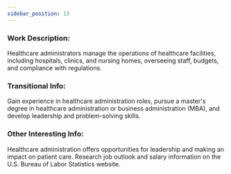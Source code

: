 ```yaml
---
sidebar_position: 13
---
```


### Work Description: 
Healthcare administrators manage the operations of healthcare facilities, including hospitals, clinics, and nursing homes, overseeing staff, budgets, and compliance with regulations.
### Transitional Info: 
Gain experience in healthcare administration roles, pursue a master's degree in healthcare administration or business administration (MBA), and develop leadership and problem-solving skills.
### Other Interesting Info: 
Healthcare administration offers opportunities for leadership and making an impact on patient care. Research job outlook and salary information on the U.S. Bureau of Labor Statistics website.
